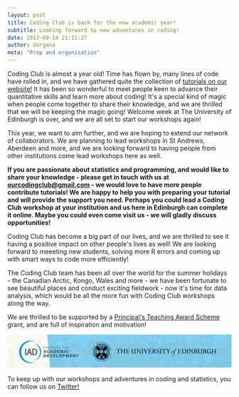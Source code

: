 ```yaml
---
layout: post
title: Coding Club is back for the new academic year!
subtitle: Looking forward to new adventures in coding!
date: 2017-09-14 21:11:27
author: Gergana
meta: "Prep and organisation"
---
```


Coding Club is almost a year old! Time has flown by, many lines of code have rolled in, and we have gathered quite the collection of <a href="https://ourcodingclub.github.io/tutorials/" target="_blank">tutorials on our website!</a> It has been so wonderful to meet people keen to advance their quantitative skills and learn more about coding! It's a special kind of magic when people come together to share their knowledge, and we are thrilled that we will be keeping the magic going! Welcome week at The University of Edinburgh is over, and we are all set to start our workshops again!

This year, we want to aim further, and we are hoping to extend our network of collaborators. We are planning to lead workshops in St Andrews, Aberdeen and more, and we are looking forward to having people from other institutions come lead workshops here as well.

<b>If you are passionate about statistics and programming, and would like to share your knowledge - please get in touch with us at ourcodingclub@gmail.com - we would love to have more people contribute tutorials! We are happy to help you with preparing your tutorial and will provide the support you need. Perhaps you could lead a Coding Club workshop at your institution and us here in Edinburgh can complete it online. Maybe you could even come visit us - we will gladly discuss opportunities!</b>

Coding Club has become a big part of our lives, and we are thrilled to see it having a positive impact on other people's lives as well! We are looking forward to meeeting new students, solving more R errors and coming up with smart ways to code more efficiently!

The Coding Club team has been all over the world for the summer holidays - the Canadian Arctic, Kongo, Wales and more - we have been fortunate to see beautiful places and conduct exciting fieldwork - now it's time for data analysis, which would be all the more fun with Coding Club workshops along the way.

We are thrilled to be supported by a <a href="http://www.ed.ac.uk/institute-academic-development/learning-teaching/funding/funding/previous-projects/year/march-2017/coding-club">Principal's Teaching Award Scheme</a> grant, and are full of inspiration and motivation!

<center><img src="img/iad.png" alt="Img" style="width: 800px;"></center>

To keep up with our workshops and adventures in coding and statistics, you can follow us on <a href="https://twitter.com/our_codingclub" target="_blank">Twitter!</a>
